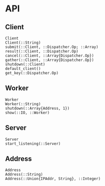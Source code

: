 # API

## Client

```@docs
Client
Client(::String)
submit(::Client, ::Dispatcher.Op; ::Array)
result(::Client, ::Dispatcher.Op)
cancel(::Client, ::Array{Dispatcher.Op})
gather(::Client, ::Array{Dispatcher.Op})
shutdown(::Client)
default_client()
get_key(::Dispatcher.Op)
```

## Worker

```@docs
Worker
Worker(::String)
shutdown(::Array{Address, 1})
show(::IO, ::Worker)
```

## Server

```@docs
Server
start_listening(::Server)
```

## Address

```@docs
Address
Address(::String)
Address(::Union{IPAddr, String}, ::Integer)
```
